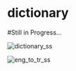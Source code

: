 # dictionary
#Still in Progress...

![dictionary_ss](https://github.com/user-attachments/assets/afc2ae75-ea8d-4388-a000-ef75121e0aca)

![eng_to_tr_ss](https://github.com/user-attachments/assets/286617e4-3ed4-4ced-9fe2-4d9e2e84eb08)
